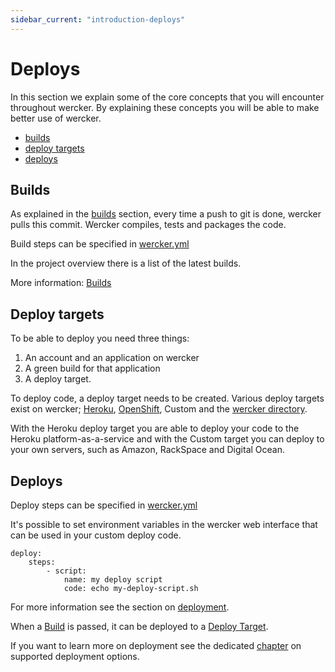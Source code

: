 ```yaml
---
sidebar_current: "introduction-deploys"
---
```


# Deploys

In this section we explain some of the core concepts that you will encounter throughout wercker. By explaining these concepts you will be able to make better use of wercker.

* [builds](#builds)
* [deploy targets](#deploy-targets)
* [deploys](#deploys)

<a id="builds"></a>
## Builds

As explained in the [builds](/articles/introduction/builds.html)
section, every time a push to git is done, wercker pulls this commit. Wercker compiles, tests and packages the code.

Build steps can be specified in [wercker.yml](/articles/werckeryml/)

In the project overview there is a list of the latest builds.

More information: [Builds](builds.html)

<a id="deploy-targets"></a>
## Deploy targets

To be able to deploy you need three things:

1. An account and an application on wercker
2. A green build for that application
3. A deploy target.

To deploy code, a deploy target needs to be created. Various deploy
targets exist on wercker; [Heroku](/articles/deployment/heroku.html),
[OpenShift](/articles/deployment/openshift.html), Custom and the
[wercker directory](/articles/directory).

With the Heroku deploy target you are able to deploy your code to the
Heroku platform-as-a-service and with the Custom target you can deploy
to your own servers, such as Amazon, RackSpace and Digital Ocean.

<a id="deploys"></a>
## Deploys

Deploy steps can be specified in [wercker.yml](/articles/werckeryml/)

It's possible to set environment variables in the wercker web interface that can be used in your custom deploy code.

    deploy:
        steps:
            - script:
                name: my deploy script
                code: echo my-deploy-script.sh

For more information see the section on
[deployment](/articles/deployment).

When a [Build](/articles/introduction/builds.html) is passed, it can be deployed to a [Deploy Target](#deploy-targets).

If you want to learn more on deployment see the dedicated [chapter](/articles/deployment/) on supported deployment options.

